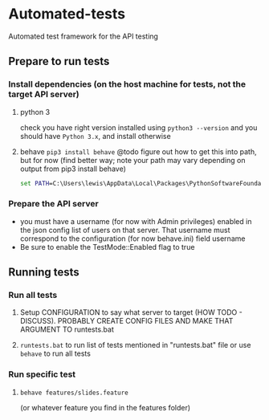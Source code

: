 ﻿# Automated-tests

Automated test framework for the API testing

## Prepare to run tests

### Install dependencies (on the host machine for tests, not the target API server)

1. python 3

   check you have right version installed using `python3 --version` and you should have `Python 3.x`, and install otherwise

2. behave
    `pip3 install behave`
    @todo figure out how to get this into path, but for now
    (find better way; note your path may vary depending on output from pip3 install behave)

    ~~~cmd
    set PATH=C:\Users\lewis\AppData\Local\Packages\PythonSoftwareFoundation.Python.3.7_qbz5n2kfra8p0\LocalCache\local-packages\Python37\Scripts;%PATH%
    ~~~

### Prepare the API server

- you must have a username (for now with Admin privileges) enabled in the json config list of users on that server. 
  That username must correspond to the configuration (for now behave.ini) field username
- Be sure to enable the TestMode::Enabled flag to true

## Running tests

### Run all tests

1. Setup CONFIGURATION to say what server to target (HOW TODO - DISCUSS). PROBABLY CREATE CONFIG FILES AND MAKE THAT ARGUMENT TO runtests.bat

2. `runtests.bat` to run list of tests mentioned in "runtests.bat" file or use `behave` to run all tests

### Run specific test

1. `behave features/slides.feature`

   (or whatever feature you find in the features folder)
